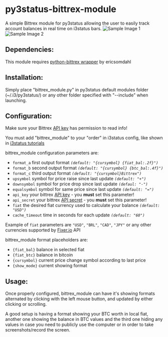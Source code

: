 # py3status-bittrex-module
A simple Bittrex module for py3status allowing the user to easily track account balances in real time on i3status bars.
![Sample Image 1](https://i.gyazo.com/9091e1d188179a333314e799c51b182d.png)
![Sample Image 2](https://i.gyazo.com/ef0790173530b92c69540130bde91f33.png)
## Dependencies:
This module requires [python-bittrex wrapper](https://github.com/ericsomdahl/python-bittrex) by ericsomdahl

## Installation:
Simply place "bittrex_module.py" in py3status default modules folder (~/.i3/py3status/) or any other folder specified with "--include" when launching.

## Configuration:
Make sure your Bittrex [API key](https://bittrex.com/Manage#sectionApi) has permission to read info!

You must add "bittrex_module" to your "order" in i3status config, like shown in [i3status tutorials](https://i3wm.org/i3status/manpage.html#_configuration)

bittrex_module configuration parameters are:

* `format_a` first output format *`(default: "{cursymbol} {fiat_bal:.2f}")`*
* `format_b` second output format *`(default: "{cursymbol} {btc_bal:.4f}")`*
* `format_c` third output format *`(default: "{cursymbol}Bittrex")`*
* `upsymbol` symbol for price raise since last update *`(default: "+")`*
* `downsymbol` symbol for price drop since last update *`(defaul: "-")`*
* `equalsymbol` symbol for same price since last update *`(default: "=")`*
* `api_key` your bittrex [API key](https://bittrex.com/Manage#sectionApi) - you **must** set this parameter!
* `api_secret` your bittrex [API secret](https://bittrex.com/Manage#sectionApi) - you **must** set this parameter!
* `fiat` the desired fiat currency used to calculate your balance *`(default: "USD")`*
* `cache_timeout` time in seconds for each update *`(default: "60")`*

Example of `fiat` parameters are `"USD"`, `"BRL"`, `"CAD"`, `"JPY"` or any other currencies supported by [Fixer.io](http://fixer.io/) API

bittrex_module format placeholders are:

* `{fiat_bal}` balance in selected fiat
* `{fiat_btc}` balance in bitcoin
* `{cursymbol}` current price change symbol according to last price
* `{show_mode}` current showing format


## Usage:
Once properly configured, bittrex_module can have it's showing formats alternated by clicking with the left mouse button, and updated by either clicking or scrolling.

A good setup is having a format showing your BTC worth in local fiat, another one showing the balance in BTC values and the third one hiding any values in case you need to publicly use the computer or in order to take screenshots/record the screen.
